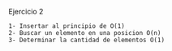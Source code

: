Ejercicio 2 

    1- Insertar al principio de O(1)
    2- Buscar un elemento en una posicion O(n)
    3- Determinar la cantidad de elementos O(1)